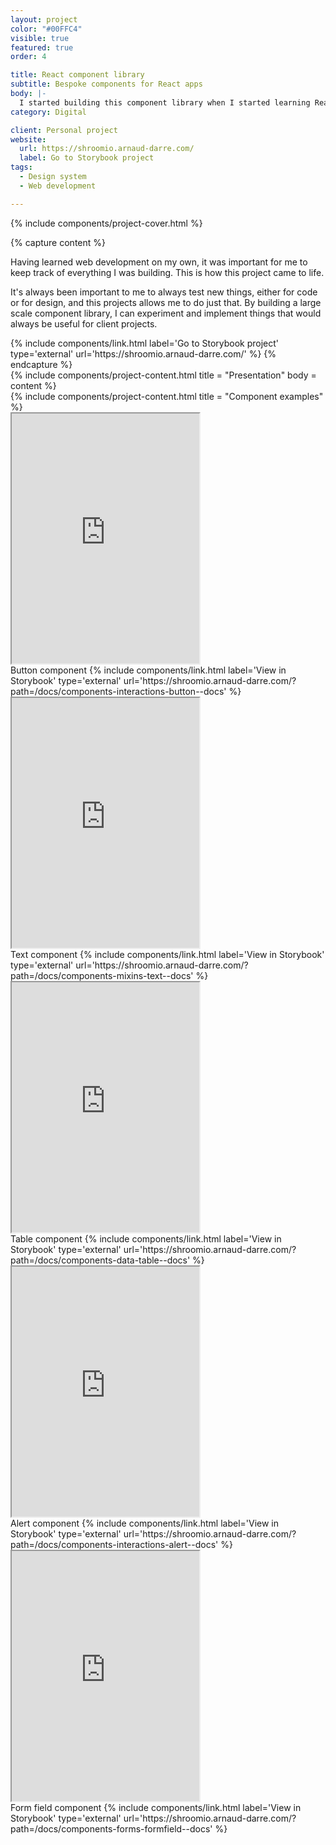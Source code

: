 ```yaml
---
layout: project
color: "#00FFC4"
visible: true
featured: true
order: 4

title: React component library
subtitle: Bespoke components for React apps
body: |-
  I started building this component library when I started learning React and have been completing it ever since. It's a great way to keep learning, and also to have a collection of resources at hand when I build design systems for new projects.
category: Digital

client: Personal project
website:
  url: https://shroomio.arnaud-darre.com/
  label: Go to Storybook project
tags:
  - Design system
  - Web development

---
```


<div class="section section--fullWidth">
  <div class="section__container">
    {% include components/project-cover.html %}
  </div>
</div>

{% capture content %}
  <p>Having learned web development on my own, it was important for me to keep track of everything I was building. This is how this project came to life.</p>
  <p>It's always been important to me to always test new things, either for code or for design, and this projects allows me to do just that. By building a large scale component library, I can experiment and implement things that would always be useful for client projects.</p>
  {% include components/link.html label='Go to Storybook project' type='external' url='https://shroomio.arnaud-darre.com/' %}
{% endcapture %}

<div class="section">
  <div class="section__container">
    {% include components/project-content.html
      title = "Presentation"
      body = content
    %}
  </div>
</div>

<div class="section">
  <div class="section__container">
    {% include components/project-content.html
      title = "Component examples"
    %}
    <div class="section__content">
      <iframe
        src="https://shroomio.arnaud-darre.com/iframe.html?args=&id=components-interactions-button--guide&viewMode=story"
        height="400"
      ></iframe>
      <figcaption class="project__legend caption">
        Button component
        {% include components/link.html label='View in Storybook' type='external' url='https://shroomio.arnaud-darre.com/?path=/docs/components-interactions-button--docs' %}
      </figcaption>
    </div>
    <div class="section__content">
      <iframe
        src="https://shroomio.arnaud-darre.com/iframe.html?args=&id=components-mixins-text--guide&viewMode=story"
        height="400"
      ></iframe>
      <figcaption class="project__legend caption">
        Text component
        {% include components/link.html label='View in Storybook' type='external' url='https://shroomio.arnaud-darre.com/?path=/docs/components-mixins-text--docs' %}
      </figcaption>
    </div>
    <div class="section__content">
      <iframe
        src="https://shroomio.arnaud-darre.com/iframe.html?args=&id=components-data-table--guide&viewMode=story"
        height="400"
      ></iframe>
      <figcaption class="project__legend caption">
        Table component
        {% include components/link.html label='View in Storybook' type='external' url='https://shroomio.arnaud-darre.com/?path=/docs/components-data-table--docs' %}
      </figcaption>
    </div>
    <div class="section__content">
      <iframe
        src="https://shroomio.arnaud-darre.com/iframe.html?args=&id=components-interactions-alert--guide&viewMode=story"
        height="400"
      ></iframe>
      <figcaption class="project__legend caption">
        Alert component
        {% include components/link.html label='View in Storybook' type='external' url='https://shroomio.arnaud-darre.com/?path=/docs/components-interactions-alert--docs' %}
      </figcaption>
    </div>
    <div class="section__content">
      <iframe
        src="https://shroomio.arnaud-darre.com/iframe.html?args=&id=components-forms-formfield--guide&viewMode=story"
        height="400"
      ></iframe>
      <figcaption class="project__legend caption">Form 
        field component
        {% include components/link.html label='View in Storybook' type='external' url='https://shroomio.arnaud-darre.com/?path=/docs/components-forms-formfield--docs' %}
      </figcaption>
    </div>
  </div>
</div>

